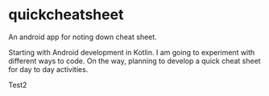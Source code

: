 # quickcheatsheet
An android app for noting down cheat sheet. 

Starting with Android development in Kotlin. I am going to experiment with different ways to code.
On the way, planning to develop a quick cheat sheet for day to day activities.

Test2
